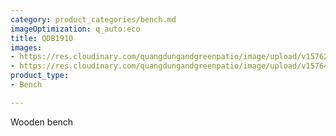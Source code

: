 ```yaml
---
category: product_categories/bench.md
imageOptimization: q_auto:eco
title: QDB1910
images:
- https://res.cloudinary.com/quangdungandgreenpatio/image/upload/v1576200378/posts/DSC07264_prbpms.png
- https://res.cloudinary.com/quangdungandgreenpatio/image/upload/v1576464551/posts/DSC07267_g4oiik.png
product_type:
- Bench

---
```

Wooden bench